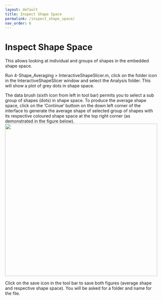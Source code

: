 ```yaml
---
layout: default
title: Inspect Shape Space
permalink: /inspect_shape_space/
nav_order: 6
---
```


# Inspect Shape Space

This allows looking at individual and groups of shapes in the embedded shape space.

Run 4-Shape_Averaging > InteractiveShapeSlicer.m, click on the folder icon in the InteractiveShapeSlicer window and select the Analysis folder. This will show a plot of grey dots in shape space.

The data brush (sixth icon from left in tool bar) permits you to select a sub group of shapes (dots) in shape space.  To produce the average shape space, click on the ‘Continue’ buttom on the down left corner of the interface to generate the average shape of selected group of shapes with its respective coloured shape space at the top right corner (as demonstrated in the figure below). \
<img align="center" width=500px src="./img/inspect_viewer.png">

Click on the save icon in the tool bar to save both figures (average shape and respective shape space). You will be asked for a folder and name for the file.
